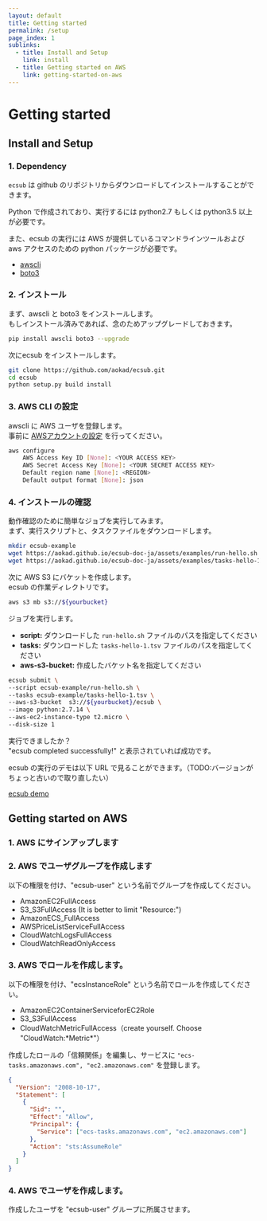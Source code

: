 ```yaml
---
layout: default
title: Getting started
permalink: /setup
page_index: 1
sublinks:
  - title: Install and Setup
    link: install
  - title: Getting started on AWS
    link: getting-started-on-aws
---
```


# Getting started

## Install and Setup

### 1. Dependency

`ecsub` は github のリポジトリからダウンロードしてインストールすることができます。  

Python で作成されており、実行するには python2.7 もしくは python3.5 以上が必要です。  

また、ecsub の実行には AWS が提供しているコマンドラインツールおよび aws アクセスのための python パッケージが必要です。

 - [awscli](https://docs.aws.amazon.com/streams/latest/dev/kinesis-tutorial-cli-installation.html)
 - [boto3](https://github.com/boto/boto3)

### 2. インストール

まず、awscli と boto3 をインストールします。  
もしインストール済みであれば、念のためアップグレードしておきます。  

```Bash
pip install awscli boto3 --upgrade
```

次にecsub をインストールします。

```Bash
git clone https://github.com/aokad/ecsub.git
cd ecsub
python setup.py build install
```

### 3. AWS CLI の設定

awscli に AWS ユーザを登録します。  
事前に [AWSアカウントの設定](#getting-started-on-aws) を行ってください。

```Bash
aws configure
    AWS Access Key ID [None]: <YOUR ACCESS KEY>
    AWS Secret Access Key [None]: <YOUR SECRET ACCESS KEY>
    Default region name [None]: <REGION>
    Default output format [None]: json
```

### 4. インストールの確認

動作確認のために簡単なジョブを実行してみます。  
まず、実行スクリプトと、タスクファイルをダウンロードします。

```Bash
mkdir ecsub-example
wget https://aokad.github.io/ecsub-doc-ja/assets/examples/run-hello.sh -P ecsub-example/
wget https://aokad.github.io/ecsub-doc-ja/assets/examples/tasks-hello-1.tsv -P ecsub-example/
```

次に AWS S3 にバケットを作成します。  
ecsub の作業ディレクトリです。

```Bash
aws s3 mb s3://${yourbucket}
```

ジョブを実行します。

 - **script:**  ダウンロードした `run-hello.sh` ファイルのパスを指定してください
 - **tasks:**  ダウンロードした `tasks-hello-1.tsv` ファイルのパスを指定してください
 - **aws-s3-bucket:**  作成したバケット名を指定してください

```Bash
ecsub submit \
--script ecsub-example/run-hello.sh \
--tasks ecsub-example/tasks-hello-1.tsv \
--aws-s3-bucket  s3://${yourbucket}/ecsub \
--image python:2.7.14 \
--aws-ec2-instance-type t2.micro \
--disk-size 1
```

実行できましたか？  
"ecsub completed successfully!" と表示されていれば成功です。

ecsub の実行のデモは以下 URL で見ることができます。（TODO:バージョンがちょっと古いので取り直したい）

[ecsub demo](https://asciinema.org/a/jPvYTBjwnPOkLShtPega5qPvA)


## Getting started on AWS

### 1. AWS にサインアップします

### 2. AWS でユーザグループを作成します

以下の権限を付け、"ecsub-user" という名前でグループを作成してください。

 - AmazonEC2FullAccess
 - S3_S3FullAccess (It is better to limit "Resource:")
 - AmazonECS_FullAccess
 - AWSPriceListServiceFullAccess 
 - CloudWatchLogsFullAccess
 - CloudWatchReadOnlyAccess

### 3. AWS でロールを作成します。

以下の権限を付け、"ecsInstanceRole" という名前でロールを作成してください。

 - AmazonEC2ContainerServiceforEC2Role
 - S3_S3FullAccess
 - CloudWatchMetricFullAccess（create yourself. Choose "CloudWatch:\*Metric\*"）

作成したロールの「信頼関係」を編集し、サービスに `"ecs-tasks.amazonaws.com", "ec2.amazonaws.com"` を登録します。

```Json
{
  "Version": "2008-10-17",
  "Statement": [
    {
      "Sid": "",
      "Effect": "Allow",
      "Principal": {
        "Service": ["ecs-tasks.amazonaws.com", "ec2.amazonaws.com"]
      },
      "Action": "sts:AssumeRole"
    }
  ]
}
```

### 4. AWS でユーザを作成します。

作成したユーザを "ecsub-user" グループに所属させます。

